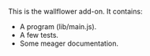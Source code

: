 This is the wallflower add-on.  It contains:

* A program (lib/main.js).
* A few tests.
* Some meager documentation.
